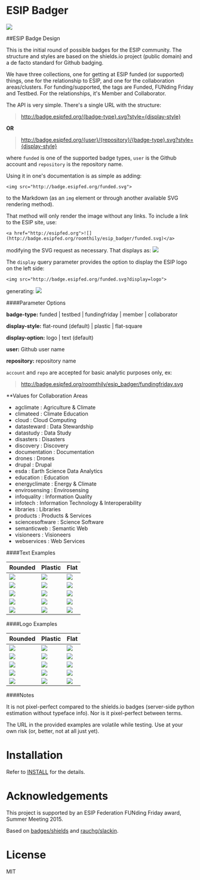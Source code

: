 ESIP Badger
===========

<a href="http://esipfed.org">![](http://badge.esipfed.org/roomthily/esip_badger/fundingfriday.svg)</a>

##ESIP Badge Design

This is the initial round of possible badges for the ESIP community. The structure and styles are based on the shields.io project (public domain) and a de facto standard for Github badging. 

We have three collections, one for getting at ESIP funded (or supported) things, one for the relationship to ESIP, and one for the collaboration areas/clusters. For funding/supported, the tags are Funded, FUNding Friday and Testbed. For the relationships, it's Member and Collaborator.

The API is very simple. There's a single URL with the structure:

> http://badge.esipfed.org/{badge-type}.svg?style={display-style}

**OR**

> http://badge.esipfed.org/{user}/{repository}/{badge-type}.svg?style={display-style}

where `funded` is one of the supported badge types, `user` is the Github account and `repository` is the repository name. 

Using it in one's documentation is as simple as adding:

```
<img src="http://badge.esipfed.org/funded.svg">
```

to the Markdown (as an `img` element or through another available SVG rendering method).

That method will only render the image without any links. To include a link to the ESIP site, use:

```
<a href="http://esipfed.org">![](http://badge.esipfed.org/roomthily/esip_badger/funded.svg)</a>
```

modifying the SVG request as necessary. That displays as: <a href="http://esipfed.org">![](http://badge.esipfed.org/roomthily/esip_badger/funded.svg)</a>

The `display` query parameter provides the option to display the ESIP logo on the left side:

```
<img src="http://badge.esipfed.org/funded.svg?display=logo">
```

generating: <a href="http://esipfed.org">![](http://badge.esipfed.org/funded.svg?display=logo)</a>


####Parameter Options

**badge-type:** funded | testbed | fundingfriday | member | collaborator

**display-style:** flat-round (default) | plastic | flat-square

**display-option:** logo | text (default)

**user:** Github user name

**repository:** repository name

`account` and `repo` are accepted for basic analytic purposes only, ex:

> http://badge.esipfed.org/roomthily/esip_badger/fundingfriday.svg

**Values for Collaboration Areas

- agclimate : Agriculture & Climate
- climateed : Climate Education
- cloud : Cloud Computing
- datasteward : Data Stewardship
- datastudy : Data Study
- disasters : Disasters
- discovery : Discovery
- documentation : Documentation
- drones : Drones
- drupal : Drupal
- esda : Earth Science Data Analytics
- education : Education
- energyclimate : Energy & Climate
- envirosensing : Envirosensing
- infoquality : Information Quality
- infotech : Information Technology & Interoperability
- libraries : Libraries
- products : Products & Services
- sciencesoftware : Science Software
- semanticweb : Semantic Web
- visioneers : Visioneers
- webservices : Web Services


####Text Examples

| Rounded | Plastic | Flat |
|:--------|:--------|:-----|
| <img style="float:left;" src="http://badge.esipfed.org/funded.svg"> | <img style="float:left;" src="http://badge.esipfed.org/funded.svg?style=plastic"> | <img style="float:left;" src="http://badge.esipfed.org/funded.svg?style=flat-square"> |
| <img style="float:left;" src="http://badge.esipfed.org/testbed.svg"> | <img style="float:left;" src="http://badge.esipfed.org/testbed.svg?style=plastic"> | <img style="float:left;" src="http://badge.esipfed.org/testbed.svg?style=flat-square"> |
| <img style="float:left;" src="http://badge.esipfed.org/fundingfriday.svg"> | <img style="float:left;" src="http://badge.esipfed.org/fundingfriday.svg?style=plastic"> | <img style="float:left;" src="http://badge.esipfed.org/fundingfriday.svg?style=flat-square"> |
| <img style="float:left;" src="http://badge.esipfed.org/member.svg"> | <img style="float:left;" src="http://badge.esipfed.org/member.svg?style=plastic"> | <img style="float:left;" src="http://badge.esipfed.org/member.svg?style=flat-square"> |
| <img style="float:left;" src="http://badge.esipfed.org/collaborator.svg"> | <img style="float:left;" src="http://badge.esipfed.org/collaborator.svg?style=plastic"> | <img style="float:left;" src="http://badge.esipfed.org/collaborator.svg?style=flat-square"> |


####Logo Examples

| Rounded | Plastic | Flat |
|:--------|:--------|:-----|
| <img style="float:left;" src="http://badge.esipfed.org/funded.svg?display=logo"> | <img style="float:left;" src="http://badge.esipfed.org/funded.svg?style=plastic&display=logo"> | <img style="float:left;" src="http://badge.esipfed.org/funded.svg?style=flat-square&display=logo"> |
| <img style="float:left;" src="http://badge.esipfed.org/testbed.svg?display=logo"> | <img style="float:left;" src="http://badge.esipfed.org/testbed.svg?style=plastic&display=logo"> | <img style="float:left;" src="http://badge.esipfed.org/testbed.svg?style=flat-square&display=logo"> |
| <img style="float:left;" src="http://badge.esipfed.org/fundingfriday.svg?display=logo"> | <img style="float:left;" src="http://badge.esipfed.org/fundingfriday.svg?style=plastic&display=logo"> | <img style="float:left;" src="http://badge.esipfed.org/fundingfriday.svg?style=flat-square&display=logo"> |
| <img style="float:left;" src="http://badge.esipfed.org/member.svg?display=logo"> | <img style="float:left;" src="http://badge.esipfed.org/member.svg?style=plastic&display=logo"> | <img style="float:left;" src="http://badge.esipfed.org/member.svg?style=flat-square&display=logo"> |
| <img style="float:left;" src="http://badge.esipfed.org/collaborator.svg?display=logo"> | <img style="float:left;" src="http://badge.esipfed.org/collaborator.svg?style=plastic&display=logo"> | <img style="float:left;" src="http://badge.esipfed.org/collaborator.svg?style=flat-square&display=logo"> |


####Notes

It is not pixel-perfect compared to the shields.io badges (server-side python estimation without typeface info). Nor is it pixel-perfect between terms.

The URL in the provided examples are volatile while testing. Use at your own risk (or, better, not at all just yet).


Installation
============

Refer to [INSTALL](INSTALL.md) for the details.


Acknowledgements
================

This project is supported by an ESIP Federation FUNding Friday award, Summer Meeting 2015. 

Based on [badges/shields](https://github.com/badges/shields) and [rauchg/slackin](https://github.com/rauchg/slackin).


License
=======
MIT
